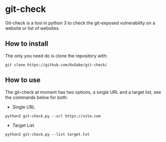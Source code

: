 # git-check
Git-check is a tool in python 3 to check the git-exposed vulnerability on a website or list of websites.

## How to install

The only you need do is clone the repository with:

```
git clone https://github.com/0xGabe/git-check/
```

## How to use

The git-check at moment has two options, a single URL and a target list, see the commands below for both:

- Single URL

```
python3 git-check.py --url https://site.com
```

- Target List

```
python3 git-check.py --list target.txt
```
